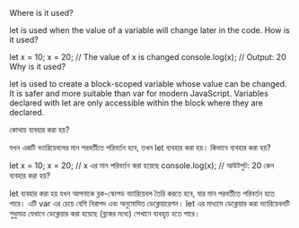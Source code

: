 Where is it used?

let is used when the value of a variable will change later in the code.
How is it used?

let x = 10;
x = 20;  // The value of x is changed
console.log(x);  // Output: 20
Why is it used?

let is used to create a block-scoped variable whose value can be changed. It is safer and more suitable than var for modern JavaScript.
Variables declared with let are only accessible within the block where they are declared.

কোথায় ব্যবহার করা হয়?

যখন একটি ভ্যারিয়েবলের মান পরবর্তীতে পরিবর্তন হবে, তখন let ব্যবহার করা হয়।
কিভাবে ব্যবহার করা হয়?

let x = 10;
x = 20;  // x এর মান পরিবর্তন করা হয়েছে
console.log(x);  // আউটপুট: 20
কেন ব্যবহার করা হয়?

let ব্যবহার করা হয় যখন আপনাকে ব্লক-স্কোপড ভ্যারিয়েবল তৈরি করতে হবে, যার মান পরবর্তীতে পরিবর্তন হতে পারে। এটি var এর চেয়ে বেশি নিরাপদ এবং অনুমোদিত ডেক্লেয়ারেশন।
let এর মাধ্যমে ডেক্লেয়ার করা ভ্যারিয়েবলটি শুধুমাত্র যেখানে ডেক্লেয়ার করা হয়েছে (ব্লকের মধ্যে) সেখানে ব্যবহৃত হতে পারে।